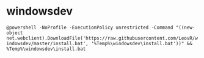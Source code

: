 windowsdev
==========

``
@powershell -NoProfile -ExecutionPolicy unrestricted -Command "((new-object net.webclient).DownloadFile('https://raw.githubusercontent.com/LeovR/windowsdev/master/install.bat', '%Temp%\windowsdev\install.bat'))" && %Temp%\windowsdev\install.bat
``
